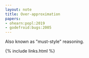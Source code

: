 ```yaml
---
layout: note
title: Over-approximation
papers:
- ohearn:popl:2019
- godefroid:bugs:2005
---
```


Also known as "must-style" reasoning.

{% include links.html %}
